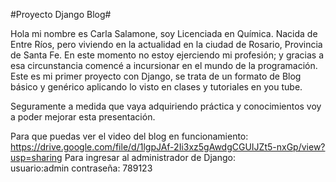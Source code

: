 #Proyecto Django Blog#

Hola mi nombre es Carla Salamone, soy Licenciada en Química. Nacida de Entre Ríos, pero viviendo en la actualidad en la ciudad de Rosario, Provincia de Santa Fe.
En este momento no estoy ejerciendo mi profesión; y gracias a esa circunstancia comencé a incursionar en el mundo de la programación. 
Este es mi primer proyecto con Django, se trata de un formato de Blog básico y genérico aplicando lo visto en clases y tutoriales en you tube. 
                  
Seguramente a medida que vaya adquiriendo práctica y conocimientos voy a poder mejorar esta presentación.


Para que puedas ver el video del blog en funcionamiento:  https://drive.google.com/file/d/1lgpJAf-2Ii3xz5gAwdgCGUIJZt5-nxGp/view?usp=sharing
Para ingresar al administrador de Django:   
usuario:admin contraseña: 789123



